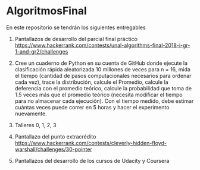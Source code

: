 # AlgoritmosFinal
En este repositorio se tendrán los siguientes entregables

1. Pantallazos de desarrollo del parcial final práctico https://www.hackerrank.com/contests/unal-algorithms-final-2018-i-gr-1-and-gr2/challenges 

2. Cree un cuaderno de Python en su cuenta de GitHub donde ejecute 
la clasificación rápida aleatorizada 10 millones de veces para n = 16, mida el 
tiempo (cantidad de pasos computacionales necesarios para ordenar cada vez), 
trace la distribución, calcule el Promedio, calcule la deferencia con el promedio 
teórico, calcule la probabilidad que toma de 1.5 veces más que el promedio teórico 
(necesita modificar el tiempo para no almacenar cada ejecución). Con el tiempo medido, 
debe estimar cuántas veces puede correr en 5 horas y hacer el experimento nuevamente.

3. Talleres 0, 1, 2, 3

4. Pantallazo del punto extracrédito https://www.hackerrank.com/contests/cleverly-hidden-floyd-warshall/challenges/30-pointer

5. Pantallazos del desarrollo de los cursos de Udacity y Coursera
